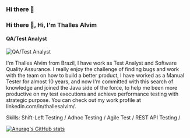 ### Hi there 👋



### Hi there 👋, Hi, I'm Thalles Alvim 
#### QA/Test Analyst 
![QA/Test Analyst ](https://github.com/AlvimTh/AlvimTh/blob/main/README.md-generator/images/banner.png)

I'm Thalles Alvim from Brazil, I have work as Test Analyst and Software Quality Assurance. I really enjoy the challenge of finding bugs and work with the team on how to build a better product, I have worked as a Manual Tester for almost 10 years, and now I'm committed with this search of knowledge and joined the Java side of the force, to help me been more productive on my test executions and achieve performance testing with strategic purpose. You can check out my work profile at linkedin.com/in/thallesalvim/.

Skills: Shift-Left Testing / Adhoc Testing / Agile Test / REST API Testing /

[![Anurag's GitHub stats](https://github-readme-stats.vercel.app/api?username=AlvimTh)](https://github.com/anuraghazra/github-readme-stats)
